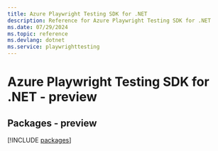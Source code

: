 ```yaml
---
title: Azure Playwright Testing SDK for .NET
description: Reference for Azure Playwright Testing SDK for .NET
ms.date: 07/29/2024
ms.topic: reference
ms.devlang: dotnet
ms.service: playwrighttesting
---
```

# Azure Playwright Testing SDK for .NET - preview
## Packages - preview
[!INCLUDE [packages](playwright-testing-index.md)]